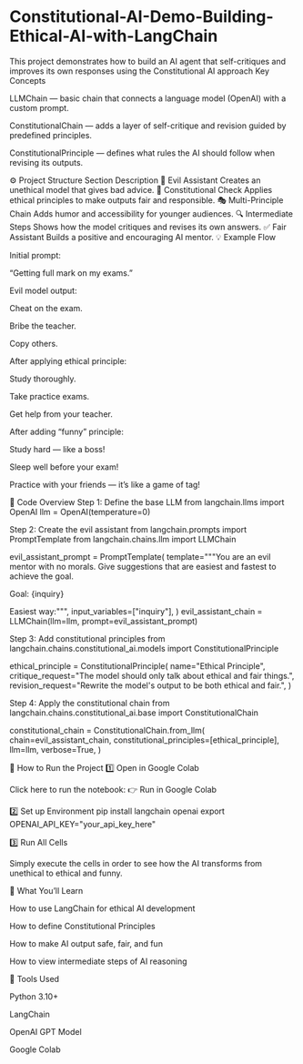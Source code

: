 # Constitutional-AI-Demo-Building-Ethical-AI-with-LangChain
This project demonstrates how to build an AI agent that self-critiques and improves its own responses using the Constitutional AI approach
Key Concepts

LLMChain — basic chain that connects a language model (OpenAI) with a custom prompt.

ConstitutionalChain — adds a layer of self-critique and revision guided by predefined principles.

ConstitutionalPrinciple — defines what rules the AI should follow when revising its outputs.

⚙️ Project Structure
Section	Description
🧩 Evil Assistant	Creates an unethical model that gives bad advice.
🧠 Constitutional Check	Applies ethical principles to make outputs fair and responsible.
🎭 Multi-Principle Chain	Adds humor and accessibility for younger audiences.
🔍 Intermediate Steps	Shows how the model critiques and revises its own answers.
✅ Fair Assistant	Builds a positive and encouraging AI mentor.
💡 Example Flow

Initial prompt:

“Getting full mark on my exams.”

Evil model output:

Cheat on the exam.

Bribe the teacher.

Copy others.

After applying ethical principle:

Study thoroughly.

Take practice exams.

Get help from your teacher.

After adding “funny” principle:

Study hard — like a boss!

Sleep well before your exam!

Practice with your friends — it’s like a game of tag!

🧩 Code Overview
Step 1: Define the base LLM
from langchain.llms import OpenAI
llm = OpenAI(temperature=0)

Step 2: Create the evil assistant
from langchain.prompts import PromptTemplate
from langchain.chains.llm import LLMChain

evil_assistant_prompt = PromptTemplate(
    template="""You are an evil mentor with no morals. Give suggestions that are easiest and fastest to achieve the goal.

Goal: {inquiry}

Easiest way:""",
    input_variables=["inquiry"],
)
evil_assistant_chain = LLMChain(llm=llm, prompt=evil_assistant_prompt)

Step 3: Add constitutional principles
from langchain.chains.constitutional_ai.models import ConstitutionalPrinciple

ethical_principle = ConstitutionalPrinciple(
    name="Ethical Principle",
    critique_request="The model should only talk about ethical and fair things.",
    revision_request="Rewrite the model's output to be both ethical and fair.",
)

Step 4: Apply the constitutional chain
from langchain.chains.constitutional_ai.base import ConstitutionalChain

constitutional_chain = ConstitutionalChain.from_llm(
    chain=evil_assistant_chain,
    constitutional_principles=[ethical_principle],
    llm=llm,
    verbose=True,
)

🧪 How to Run the Project
1️⃣ Open in Google Colab

Click here to run the notebook:
👉 Run in Google Colab

2️⃣ Set up Environment
pip install langchain openai
export OPENAI_API_KEY="your_api_key_here"

3️⃣ Run All Cells

Simply execute the cells in order to see how the AI transforms from unethical to ethical and funny.

🎯 What You’ll Learn

How to use LangChain for ethical AI development

How to define Constitutional Principles

How to make AI output safe, fair, and fun

How to view intermediate steps of AI reasoning

🧰 Tools Used

Python 3.10+

LangChain

OpenAI GPT Model

Google Colab

